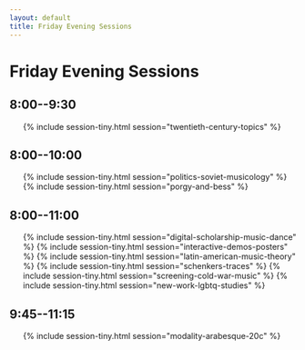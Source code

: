 ```yaml
---
layout: default
title: Friday Evening Sessions
---
```


# Friday Evening Sessions

## 8:00--9:30

<ul>
{% include session-tiny.html session="twentieth-century-topics" %}
</ul>

## 8:00--10:00

<ul>
{% include session-tiny.html session="politics-soviet-musicology" %}
{% include session-tiny.html session="porgy-and-bess" %}
</ul>

## 8:00--11:00

<ul>
{% include session-tiny.html session="digital-scholarship-music-dance" %}
{% include session-tiny.html session="interactive-demos-posters" %}
{% include session-tiny.html session="latin-american-music-theory" %}
{% include session-tiny.html session="schenkers-traces" %}
{% include session-tiny.html session="screening-cold-war-music" %}
{% include session-tiny.html session="new-work-lgbtq-studies" %}
</ul>


## 9:45--11:15

<ul>
{% include session-tiny.html session="modality-arabesque-20c" %}
</ul>
